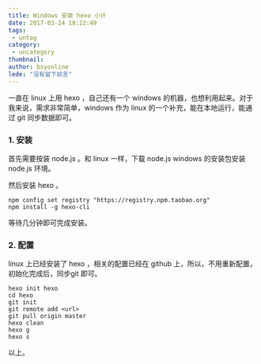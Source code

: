 ```yaml
---
title: Windows 安装 hexo 小计
date: 2017-03-24 18:22:49
tags:
 - untag
category: 
 - uncategory
thumbnail: 
author: bsyonline
lede: "没有留下前言"
---
```




一直在 linux 上用 hexo ，自己还有一个 windows 的机器，也想利用起来。对于我来说，需求非常简单，windows 作为 linux 的一个补充，能在本地运行，能通过 git 同步数据即可。

<!-- more -->

### 1. 安装

首先需要按装 node.js 。和 linux 一样，下载 node.js windows 的安装包安装 node.js 环境。

然后安装 hexo 。

```
npm config set registry "https://registry.npm.taobao.org"
npm install -g hexo-cli
```

等待几分钟即可完成安装。

### 2. 配置

linux 上已经安装了 hexo ，相关的配置已经在 github 上，所以，不用重新配置，初始化完成后，同步git 即可。

```
hexo init hexo
cd hexo
git init
git remote add <url>
git pull origin master
hexo clean
hexo g
hexo s
```

以上。

